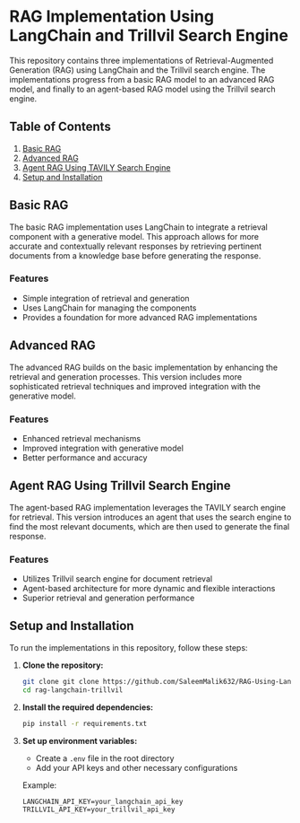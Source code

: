 # RAG Implementation Using LangChain and Trillvil Search Engine

This repository contains three implementations of Retrieval-Augmented Generation (RAG) using LangChain and the Trillvil search engine. The implementations progress from a basic RAG model to an advanced RAG model, and finally to an agent-based RAG model using the Trillvil search engine.

## Table of Contents

1. [Basic RAG](#basic-rag)
2. [Advanced RAG](#advanced-rag)
3. [Agent RAG Using TAVILY Search Engine](#agent-rag-using-TAVILY-search-engine)
4. [Setup and Installation](#setup-and-installation) 

## Basic RAG

The basic RAG implementation uses LangChain to integrate a retrieval component with a generative model. This approach allows for more accurate and contextually relevant responses by retrieving pertinent documents from a knowledge base before generating the response.

### Features
- Simple integration of retrieval and generation
- Uses LangChain for managing the components
- Provides a foundation for more advanced RAG implementations

## Advanced RAG

The advanced RAG builds on the basic implementation by enhancing the retrieval and generation processes. This version includes more sophisticated retrieval techniques and improved integration with the generative model.

### Features
- Enhanced retrieval mechanisms
- Improved integration with generative model
- Better performance and accuracy

## Agent RAG Using Trillvil Search Engine

The agent-based RAG implementation leverages the TAVILY search engine for retrieval. This version introduces an agent that uses the search engine to find the most relevant documents, which are then used to generate the final response.

### Features
- Utilizes Trillvil search engine for document retrieval
- Agent-based architecture for more dynamic and flexible interactions
- Superior retrieval and generation performance

## Setup and Installation

To run the implementations in this repository, follow these steps:

1. **Clone the repository:**
    ```bash
    git clone git clone https://github.com/SaleemMalik632/RAG-Using-LangChain.git
    cd rag-langchain-trillvil
    ```

2. **Install the required dependencies:**
    ```bash
    pip install -r requirements.txt
    ```

3. **Set up environment variables:**
    - Create a `.env` file in the root directory
    - Add your API keys and other necessary configurations

    Example:
    ```env
    LANGCHAIN_API_KEY=your_langchain_api_key
    TRILLVIL_API_KEY=your_trillvil_api_key
    ```